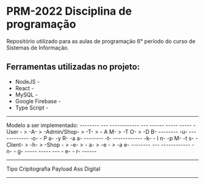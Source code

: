 # PRM-2022 Disciplina de programação
Repositório utilizado para as aulas de programação 6° período do curso de Sistemas de Informação.

Ferramentas utilizadas no projeto:
--------------------------------------------
- NodeJS                                   -
- React                                    -
- MySQL                                    -
- Google Firebase                          -
- Type Script                              -
--------------------------------------------

Modelo a ser implementado:
    --------    ---    ------------      ---    ------    -----   ----- 
    -User  - >  -A-  > -Admin/Shop-  >   -T-  > - A M-  > -T O- > -D B-
    --------    -u-    ------------      -o-    - P a-    -y R-   -a a-
    --------    -t-    ------------      -k-    - I n-    -p M-   -t s- 
    -Client- >  -h-  > -Shop      -  >   -e-  > -   a-  > -e  - > -a e-
    --------    ---    ------------      -n-    -   g-    -----   -----
                                         ---    -   e-
                                                -   r-
                                                ------



   ------------------   -------   -----------
   Tipo Cripitografia   Payload   Ass Digital
   ------------------   -------   -----------